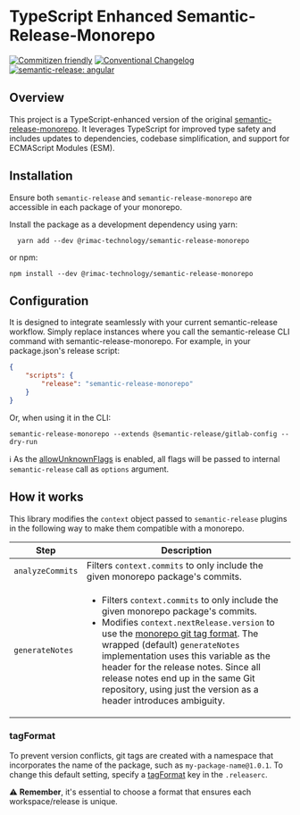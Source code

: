 # TypeScript Enhanced Semantic-Release-Monorepo

[![Commitizen friendly](https://img.shields.io/badge/commitizen-friendly-brightgreen.svg)](http://commitizen.github.io/cz-cli/)
[![Conventional Changelog](https://img.shields.io/badge/changelog-conventional-brightgreen.svg)](http://conventional-changelog.github.io)
[![semantic-release: angular](https://img.shields.io/badge/semantic--release-conventionalcommits-e10079?logo=semantic-release)](https://github.com/semantic-release/semantic-release)

## Overview

This project is a TypeScript-enhanced version of the original
[semantic-release-monorepo](https://github.com/pmowrer/semantic-release-monorepo). It leverages TypeScript for improved type
safety and includes updates to dependencies, codebase simplification, and support for ECMAScript Modules (ESM).

## Installation

Ensure both `semantic-release` and `semantic-release-monorepo` are accessible in each package of your monorepo.

Install the package as a development dependency using yarn:

```shell
  yarn add --dev @rimac-technology/semantic-release-monorepo
```

or npm:

```shell
npm install --dev @rimac-technology/semantic-release-monorepo
```

## Configuration

It is designed to integrate seamlessly with your current semantic-release workflow. Simply replace instances where you call the
semantic-release CLI command with semantic-release-monorepo. For example, in your package.json's release script:

```json
{
    "scripts": {
        "release": "semantic-release-monorepo"
    }
}
```

Or, when using it in the CLI:

```shell
semantic-release-monorepo --extends @semantic-release/gitlab-config --dry-run
```

ℹ️ As the [allowUnknownFlags](https://github.com/sindresorhus/meow#allowunknownflags) is enabled, all flags will be passed to
internal `semantic-release` call as `options` argument.

## How it works

This library modifies the `context` object passed to `semantic-release` plugins in the following way to make them compatible with
a monorepo.

| Step             | Description                                                                                                                                                                                                                                                                                                                                                                                                                   |
| ---------------- | ----------------------------------------------------------------------------------------------------------------------------------------------------------------------------------------------------------------------------------------------------------------------------------------------------------------------------------------------------------------------------------------------------------------------------- |
| `analyzeCommits` | Filters `context.commits` to only include the given monorepo package's commits.                                                                                                                                                                                                                                                                                                                                               |
| `generateNotes`  | <ul><li>Filters `context.commits` to only include the given monorepo package's commits.</li><li>Modifies `context.nextRelease.version` to use the [monorepo git tag format](#how). The wrapped (default) `generateNotes` implementation uses this variable as the header for the release notes. Since all release notes end up in the same Git repository, using just the version as a header introduces ambiguity.</li></ul> |

### tagFormat

To prevent version conflicts, git tags are created with a namespace that incorporates the name of the package, such as
`my-package-name@1.0.1`. To change this default setting, specify a
[tagFormat](https://semantic-release.gitbook.io/semantic-release/usage/configuration#tagformat) key in the `.releaserc`.

⚠️ **Remember**, it's essential to choose a format that ensures each workspace/release is unique.
